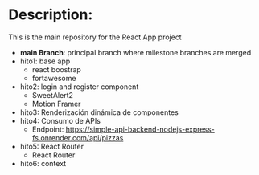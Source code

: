 # Description:

This is the main repository for the React App project


- **main Branch**: principal branch where milestone branches are merged
- hito1: base app
  - react boostrap
  - fortawesome
- hito2: login and register component
  - SweetAlert2
  - Motion Framer
- hito3: Renderización dinámica de componentes
- hito4: Consumo de APIs
  - Endpoint: https://simple-api-backend-nodejs-express-fs.onrender.com/api/pizzas
- hito5: React Router
  - React Router
- hito6: context